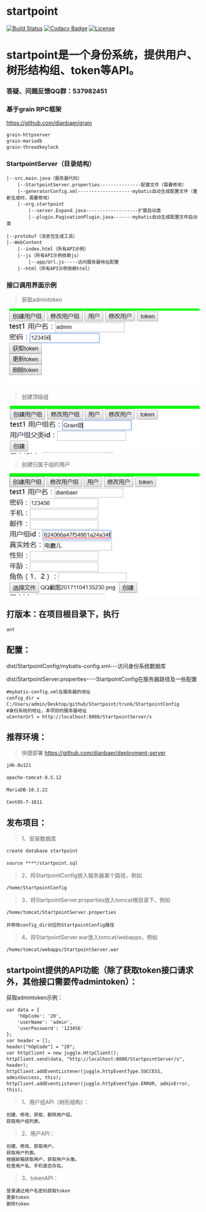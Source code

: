 # startpoint

[![Build Status](https://travis-ci.org/dianbaer/startpoint.svg?branch=master)](https://travis-ci.org/dianbaer/startpoint)
[![Codacy Badge](https://api.codacy.com/project/badge/Grade/7169462c959c468294a867e327baaa31)](https://www.codacy.com/app/232365732/startpoint?utm_source=github.com&amp;utm_medium=referral&amp;utm_content=dianbaer/startpoint&amp;utm_campaign=Badge_Grade)
[![License](https://img.shields.io/badge/License-MIT-blue.svg)](LICENSE)



# startpoint是一个身份系统，提供用户、树形结构组、token等API。

### 答疑、问题反馈QQ群：537982451

### 基于grain RPC框架

https://github.com/dianbaer/grain

	grain-httpserver
	grain-mariadb
	grain-threadkeylock
	
	
### StartpointServer（目录结构）

	|--src.main.java（服务器代码）
		|--StartpointServer.properties---------------配置文件（需要修改）
		|--generatorConfig.xml--------------------mybatis自动生成配置文件（重新生成时，需要修改）
		|--org.startpoint
			|--server.Expand.java-------------------扩展启动类
			|--plugin.PaginationPlugin.java-------mybatis自动生成配置文件启动类
			
	|--protobuf（消息包生成工具）
	|--WebContent
		|--index.html（所有API示例）
		|--js（所有API示例依赖js）
			|--app/Url.js-----访问服务器地址配置
		|--html（所有API示例依赖html）

		
### 接口调用界面示例

>获取admintoken

![接口调用界面示例](./startpoint1.png "startpoint1.png")

>创建顶级组

![接口调用界面示例](./startpoint2.png "startpoint2.png")

>创建归属于组的用户

![接口调用界面示例](./startpoint3.png "startpoint3.png")
		
		
## 打版本：在项目根目录下，执行

	ant


## 配置：

dist/StartpointConfig/mybatis-config.xml---访问身份系统数据库

dist/StartpointServer.properties----StartpointConfig在服务器路径及一些配置

	#mybatis-config.xml在服务器的地址
	config_dir = C:/Users/admin/Desktop/github/Startpoint/trunk/StartpointConfig
	#身份系统的地址，本项目的服务器地址
	uCenterUrl = http://localhost:8080/StartpointServer/s


## 推荐环境：

>快捷部署 https://github.com/dianbaer/deployment-server

	jdk-8u121

	apache-tomcat-8.5.12

	MariaDB-10.1.22

	CentOS-7-1611


## 发布项目：

>1、安装数据库
	
	create database startpoint
	
	source ****/startpoint.sql

>2、将StartpointConfig放入服务器某个路径，例如
	
	/home/StartpointConfig

>3、将StartpointServer.properties放入tomcat根目录下，例如
	
	/home/tomcat/StartpointServer.properties
	
	并修改config_dir对应的StartpointConfig路径

>4、将StartpointServer.war放入tomcat/webapps，例如
	
	/home/tomcat/webapps/StartpointServer.war


	

## startpoint提供的API功能（除了获取token接口请求外，其他接口需要传admintoken）：

获取admintoken示例：

	var data = {
		'hOpCode': '20',
		'userName': 'admin',
		'userPassword': '123456'
	};
	var header = [];
	header["hOpCode"] = "20";
	var httpClient = new juggle.HttpClient();
	httpClient.send(data, "http://localhost:8080/StartpointServer/s", header);
	httpClient.addEventListener(juggle.httpEventType.SUCCESS, adminSuccess, this);
	httpClient.addEventListener(juggle.httpEventType.ERROR, adminError, this);


>1、用户组API（树形结构）：
	
	创建、修改、获取、删除用户组。
	获取用户组列表。

>2、用户API：
	
	创建、修改、获取用户。
	获取用户列表。
	根据邮箱获取用户、获取用户头像。
	检查用户名、手机是否存在。

>3、tokenAPI：
	
	登录通过用户名密码获取token
	更新token
	删除token



